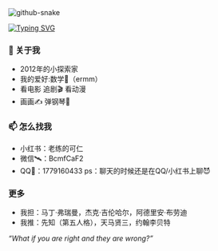 <!-- snake -->
<picture>
  <source media="(prefers-color-scheme: dark)" srcset="https://github.com/laoliandekeren/laoliandekeren/blob/output/github-snake-dark.svg" />
  <source media="(prefers-color-scheme: light)" srcset="https://github.com/laoliandekeren/laoliandekeren/blob/output/github-snake.svg" />
  <img alt="github-snake" src="github-snake.svg" />
</picture>

[![Typing SVG](https://readme-typing-svg.demolab.com/?lines=ermm...;My+Name+is+lldkr;could+you+just+stop+that?&center=true&font=Lato&size=32&color=008000)](https://git.io/typing-svg)

### 👋 关于我  
- 2012年的小探索家
- 我的爱好:数学🟰（ermm）
- 看电影 追剧🎬 看动漫 
- 画画✍️ 弹钢琴🎹 


### 📫 怎么找我  
- 小红书：老练的可仁
- 微信🛰️：BcmfCaF2
- QQ🐧：1779160433
  ps：聊天的时候还是在QQ/小红书上聊😈

### 更多
- 我担：马丁·弗瑞曼，杰克·吉伦哈尔，阿德里安·布劳迪
- 我推：先知（第五人格），天马贤三，约翰李贝特


<!-- 小装饰 -->
*“What if you are right and they are wrong?”*
